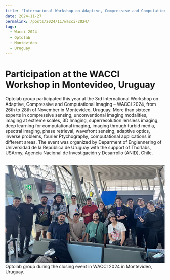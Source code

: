 ```yaml
---
title: 'Internacional Workshop on Adaptive, Compressive and Computational Imaging – WACCI 2024'
date: 2024-11-27
permalink: /posts/2024/11/wacci-2024/
tags:
  - Wacci 2024
  - Optolab
  - Montevideo
  - Uruguay
---
```


Participation at the WACCI Workshop in Montevideo, Uruguay
======

Optolab group participated this year at the 3rd International Workshop on Adaptive, Compressive and Computational Imaging – WACCI 2024, from 26th to 28th of November in Montevideo, Uruguay. More than sixteen experts in compressive sensing, unconventional imaging modalities, imaging at extreme scales, 3D Imaging, superresolution lensless imaging, deep learning for computational imaging, imaging through turbid media, spectral imaging, phase retrieval, wavefront sensing, adaptive optics, inverse problems, fourier Ptychography, computational applications in different areas. The event was organized by Deparment of Engiennering of Universidad de la República de Uruguay with the support of Thorlabs, USArmy, Agencia Nacional de Investigación y Desarrollo (ANID), Chile.

<br/><img src='/images/wacci2024.jpg'>
Optolab group during the closing event in WACCI 2024 in Montevideo, Uruguay.

